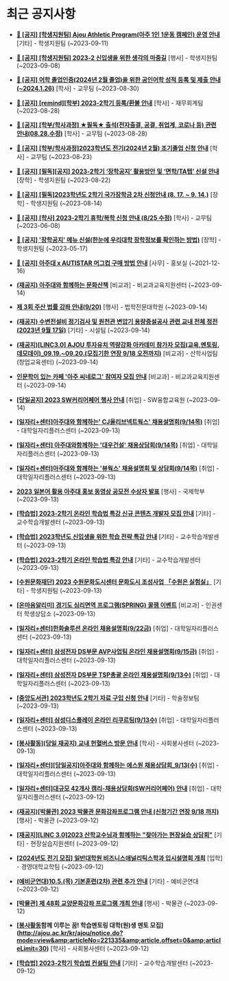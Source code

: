# 최근 공지사항

* **[📌 [공지] [학생지원팀] Ajou Athletic Program(아주 1인 1운동 캠페인) 운영 안내](http://ajou.ac.kr/kr/ajou/notice.do?mode=view&amp;articleNo=221228&amp;article.offset=0&amp;articleLimit=30)**
 [기타] - 학생지원팀 (~2023-09-11)

* **[📌 [공지] [학생지원팀] 2023-2 신입생을 위한 생각의 마중길](http://ajou.ac.kr/kr/ajou/notice.do?mode=view&amp;articleNo=221191&amp;article.offset=0&amp;articleLimit=30)**
 [행사] - 학생지원팀 (~2023-09-08)

* **[📌 [공지] 어학 졸업인증(2024년 2월 졸업)을 위한 공인어학 성적 등록 및 제출 안내 (~2024.1.26)](http://ajou.ac.kr/kr/ajou/notice.do?mode=view&amp;articleNo=220675&amp;article.offset=0&amp;articleLimit=30)**
 [학사] - 교무팀 (~2023-08-30)

* **[📌 [공지] [remind][학부] 2023-2학기 등록/환불 안내](http://ajou.ac.kr/kr/ajou/notice.do?mode=view&amp;articleNo=220608&amp;article.offset=0&amp;articleLimit=30)**
 [학사] - 재무회계팀 (~2023-08-28)

* **[📌 [공지] [학부/학사과정] ★필독★ 출석(전자출결, 공결, 취업계, 코로나 등) 관련 안내(08.28.수정)](http://ajou.ac.kr/kr/ajou/notice.do?mode=view&amp;articleNo=220586&amp;article.offset=0&amp;articleLimit=30)**
 [학사] - 교무팀 (~2023-08-28)

* **[📌 [공지] [학부/학사과정]2023학년도 전기(2024년 2월) 조기졸업 신청 안내](http://ajou.ac.kr/kr/ajou/notice.do?mode=view&amp;articleNo=220402&amp;article.offset=0&amp;articleLimit=30)**
 [학사] - 교무팀 (~2023-08-23)

* **[📌 [공지] [필독][공지] 2023-2학기 ‘장학공지’ 활용방안 및 ‘면학/TA탭’ 신설 안내](http://ajou.ac.kr/kr/ajou/notice.do?mode=view&amp;articleNo=220288&amp;article.offset=0&amp;articleLimit=30)**
 [장학] - 학생지원팀 (~2023-08-22)

* **[📌 [공지] [필독]2023학년도 2학기 국가장학금 2차 신청안내 (8. 17. ~ 9. 14.)](http://ajou.ac.kr/kr/ajou/notice.do?mode=view&amp;articleNo=220054&amp;article.offset=0&amp;articleLimit=30)**
 [장학] - 학생지원팀 (~2023-08-14)

* **[📌 [공지] [학사] 2023-2학기 휴학/복학 신청 안내 (8/25 수정)](http://ajou.ac.kr/kr/ajou/notice.do?mode=view&amp;articleNo=215587&amp;article.offset=0&amp;articleLimit=30)**
 [학사] - 교무팀 (~2023-06-08)

* **[📌 [공지] &#x27;장학공지&#x27; 메뉴 신설(한눈에 우리대학 장학정보를 확인하는 방법)](http://ajou.ac.kr/kr/ajou/notice.do?mode=view&amp;articleNo=214764&amp;article.offset=0&amp;articleLimit=30)**
 [장학] - 학생지원팀 (~2023-05-17)

* **[📌 [공지] 아주대 x AUTISTAR 머그컵 구매 방법 안내](http://ajou.ac.kr/kr/ajou/notice.do?mode=view&amp;articleNo=147976&amp;article.offset=0&amp;articleLimit=30)**
 [사무] - 홍보실 (~2021-12-16)

* **[(재공지) 아주대와 함께하는 문화산책](http://ajou.ac.kr/kr/ajou/notice.do?mode=view&amp;articleNo=221463&amp;article.offset=0&amp;articleLimit=30)**
 [비교과] - 비교과교육지원센터 (~2023-09-14)

* **[제 3회 주산 법률 강좌 안내(9/20)](http://ajou.ac.kr/kr/ajou/notice.do?mode=view&amp;articleNo=221454&amp;article.offset=0&amp;articleLimit=30)**
 [행사] - 법학전문대학원 (~2023-09-14)

* **[(재공지) 수변전설비 정기검사 및 원천관 변압기 용량증설공사 관련 교내 전체 정전(2023년 9월 17일)](http://ajou.ac.kr/kr/ajou/notice.do?mode=view&amp;articleNo=221451&amp;article.offset=0&amp;articleLimit=30)**
 [기타] - 시설팀 (~2023-09-14)

* **[(재공지)[LINC3.0] AJOU 투자유치 역량강화 아카데미 참가자 모집(교육,멘토링,데모데이)_09.19.~09.20.(모집기한 연장 9/18 오전까지)](http://ajou.ac.kr/kr/ajou/notice.do?mode=view&amp;articleNo=221449&amp;article.offset=0&amp;articleLimit=30)**
 [비교과] - 산학사업팀(창업교육센터) (~2023-09-14)

* **[인문학이 있는 카페 &#x27;아주 씨네로그&#x27; 참여자 모집 안내](http://ajou.ac.kr/kr/ajou/notice.do?mode=view&amp;articleNo=221447&amp;article.offset=0&amp;articleLimit=30)**
 [비교과] - 비교과교육지원센터 (~2023-09-14)

* **[[당일공지] 2023 SW커리어페어 행사 안내](http://ajou.ac.kr/kr/ajou/notice.do?mode=view&amp;articleNo=221446&amp;article.offset=0&amp;articleLimit=30)**
 [취업] - SW융합교육원 (~2023-09-14)

* **[[일자리+센터]아주대와 함께하는&#x27; CJ올리브넥트웍스&#x27; 채용설명회(9/14목)](http://ajou.ac.kr/kr/ajou/notice.do?mode=view&amp;articleNo=221429&amp;article.offset=0&amp;articleLimit=30)**
 [취업] - 대학일자리플러스센터 (~2023-09-13)

* **[[일자리+센터] 아주대와함께하는 &#x27;대우건설&#x27; 채용상담회(9/14목)](http://ajou.ac.kr/kr/ajou/notice.do?mode=view&amp;articleNo=221428&amp;article.offset=0&amp;articleLimit=30)**
 [취업] - 대학일자리플러스센터 (~2023-09-13)

* **[[일자리+센터]아주대와 함께하는 &#x27;뷰웍스&#x27; 채용설명회 및 상담회(9/14목)](http://ajou.ac.kr/kr/ajou/notice.do?mode=view&amp;articleNo=221427&amp;article.offset=0&amp;articleLimit=30)**
 [취업] - 대학일자리플러스센터 (~2023-09-13)

* **[2023 일본어 활용 아주대 홍보 동영상 공모전 수상자 발표](http://ajou.ac.kr/kr/ajou/notice.do?mode=view&amp;articleNo=221421&amp;article.offset=0&amp;articleLimit=30)**
 [행사] - 국제학부 (~2023-09-13)

* **[[학습법] 2023-2학기 온라인 학습법 특강 신규 콘텐츠 개발자 모집 안내](http://ajou.ac.kr/kr/ajou/notice.do?mode=view&amp;articleNo=221416&amp;article.offset=0&amp;articleLimit=30)**
 [기타] - 교수학습개발센터 (~2023-09-13)

* **[[학습법] 2023학년도 신입생을 위한 학습 전략 특강 안내](http://ajou.ac.kr/kr/ajou/notice.do?mode=view&amp;articleNo=221415&amp;article.offset=0&amp;articleLimit=30)**
 [기타] - 교수학습개발센터 (~2023-09-13)

* **[[학습법] 2023-2학기 온라인 학습법 특강 안내](http://ajou.ac.kr/kr/ajou/notice.do?mode=view&amp;articleNo=221414&amp;article.offset=0&amp;articleLimit=30)**
 [기타] - 교수학습개발센터 (~2023-09-13)

* **[[수원문화재단] 2023 수원문화도시센터 문화도시 조성사업 「수원은 실험실」](http://ajou.ac.kr/kr/ajou/notice.do?mode=view&amp;articleNo=221410&amp;article.offset=0&amp;articleLimit=30)**
 [기타] - 학생지원팀 (~2023-09-13)

* **[[온마음알리미] 경기도 심리면역 프로그램(SPRING) 꿀잼 이벤트](http://ajou.ac.kr/kr/ajou/notice.do?mode=view&amp;articleNo=221404&amp;article.offset=0&amp;articleLimit=30)**
 [비교과] - 인권센터 학생상담소 (~2023-09-13)

* **[[일자리+센터]한화솔루션 온라인 채용설명회(9/22금)](http://ajou.ac.kr/kr/ajou/notice.do?mode=view&amp;articleNo=221376&amp;article.offset=0&amp;articleLimit=30)**
 [취업] - 대학일자리플러스센터 (~2023-09-13)

* **[[일자리+센터] 삼성전자 DS부문 AVP사업팀 온라인 채용설명회(9/15금)](http://ajou.ac.kr/kr/ajou/notice.do?mode=view&amp;articleNo=221375&amp;article.offset=0&amp;articleLimit=30)**
 [취업] - 대학일자리플러스센터 (~2023-09-13)

* **[[일자리+센터] 삼성전자 DS부문 TSP총괄 온라인 채용설명회(9/13수)](http://ajou.ac.kr/kr/ajou/notice.do?mode=view&amp;articleNo=221373&amp;article.offset=0&amp;articleLimit=30)**
 [취업] - 대학일자리플러스센터 (~2023-09-13)

* **[[중앙도서관] 2023학년도 2학기 자료 구입 신청 안내](http://ajou.ac.kr/kr/ajou/notice.do?mode=view&amp;articleNo=221372&amp;article.offset=0&amp;articleLimit=30)**
 [기타] - 학술정보팀 (~2023-09-13)

* **[[일자리+센터] 삼성디스플레이 온라인 리쿠르팅(9/13수)](http://ajou.ac.kr/kr/ajou/notice.do?mode=view&amp;articleNo=221371&amp;article.offset=0&amp;articleLimit=30)**
 [취업] - 대학일자리플러스센터 (~2023-09-13)

* **[[봉사활동](당일 재공지) 교내 헌혈버스 방문 안내](http://ajou.ac.kr/kr/ajou/notice.do?mode=view&amp;articleNo=221360&amp;article.offset=0&amp;articleLimit=30)**
 [학사] - 사회봉사센터 (~2023-09-13)

* **[[일자리+센터][당일공지]아주대와 함께하는 에스원 채용상담회_9/13(수)](http://ajou.ac.kr/kr/ajou/notice.do?mode=view&amp;articleNo=221359&amp;article.offset=0&amp;articleLimit=30)**
 [취업] - 대학일자리플러스센터 (~2023-09-13)

* **[[일자리+센터]대규모 42개사 캠리-채용상담회(SW커리어페어) 안내](http://ajou.ac.kr/kr/ajou/notice.do?mode=view&amp;articleNo=221355&amp;article.offset=0&amp;articleLimit=30)**
 [취업] - 대학일자리플러스센터 (~2023-09-12)

* **[(재공지)[박물관] 2023 박물관 문화강좌프로그램 안내 (신청기간 연장 9/18 까지)](http://ajou.ac.kr/kr/ajou/notice.do?mode=view&amp;articleNo=221353&amp;article.offset=0&amp;articleLimit=30)**
 [행사] - 박물관 (~2023-09-12)

* **[[재공지][LINC 3.0]2023 산학교수님과 함께하는 &quot;찾아가는 현장실습 상담회&quot;](http://ajou.ac.kr/kr/ajou/notice.do?mode=view&amp;articleNo=221350&amp;article.offset=0&amp;articleLimit=30)**
 [기타] - 현장실습지원센터 (~2023-09-12)

* **[[2024년도 전기 모집] 일반대학원 비즈니스애널리틱스학과 입시설명회 개최](http://ajou.ac.kr/kr/ajou/notice.do?mode=view&amp;articleNo=221348&amp;article.offset=0&amp;articleLimit=30)**
 [입학] - 경영대학교학팀 (~2023-09-12)

* **[(예비군연대)10.5.(목) 기본훈련(2차) 관련 추가 안내](http://ajou.ac.kr/kr/ajou/notice.do?mode=view&amp;articleNo=221338&amp;article.offset=0&amp;articleLimit=30)**
 [기타] - 예비군연대 (~2023-09-12)

* **[[박물관] 제 48회 교양문화강좌 프로그램 개최 안내](http://ajou.ac.kr/kr/ajou/notice.do?mode=view&amp;articleNo=221337&amp;article.offset=0&amp;articleLimit=30)**
 [행사] - 박물관 (~2023-09-12)

* **[[봉사활동](추가모집)함께 이루는 꿈! 학습멘토링 대학(원)생 멘토 모집](http://ajou.ac.kr/kr/ajou/notice.do?mode=view&amp;articleNo=221335&amp;article.offset=0&amp;articleLimit=30)**
 [학사] - 사회봉사센터 (~2023-09-12)

* **[[학습법] 2023-2학기 학습법 컨설팅 안내](http://ajou.ac.kr/kr/ajou/notice.do?mode=view&amp;articleNo=221331&amp;article.offset=0&amp;articleLimit=30)**
 [기타] - 교수학습개발센터 (~2023-09-12)
